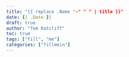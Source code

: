 ```yaml
---
title: "{{ replace .Name "-" " " | title }}"
date: {{ .Date }}
draft: true
author: "Tom Ratcliff"
toc: true
tags: ["fill", "me"]
categories: ["fillmein"]
---
```


